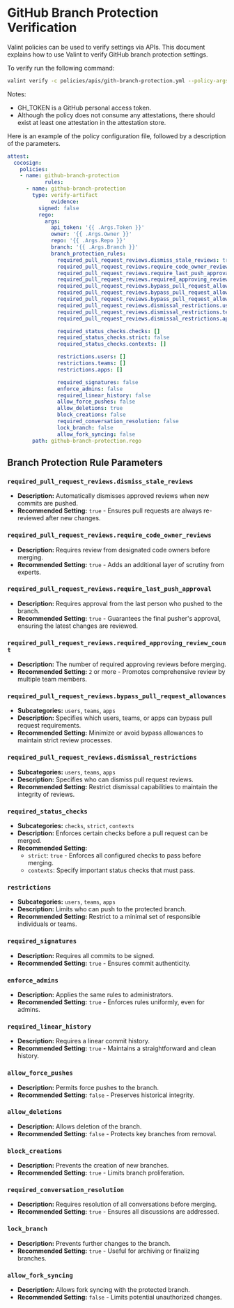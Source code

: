 # GitHub Branch Protection Verification

Valint policies can be used to verify settings via APIs. This document explains how to use Valint to verify GitHub branch protection settings.

To verify run the following command:
```bash
valint verify -c policies/apis/gith-branch-protection.yml --policy-args Owner=scribe-public --policy-args Repo=scribe2 --policy-args Branch=main --policy-args Token=$GH_TOKEN
```

Notes:
- GH_TOKEN is a GitHub personal access token.
- Although the policy does not consume any attestations, there should exist at least one attestation in the attestation store.


Here is an example of the policy configuration file, followed by a description of the parameters.
```yaml
attest:
  cocosign:
    policies:
    - name: github-branch-protection
            rules:
      - name: github-branch-protection
        type: verify-artifact
              evidence:
          signed: false
          rego:
            args:
              api_token: '{{ .Args.Token }}'
              owner: '{{ .Args.Owner }}'
              repo: '{{ .Args.Repo }}'
              branch: '{{ .Args.Branch }}'
              branch_protection_rules:
                required_pull_request_reviews.dismiss_stale_reviews: true
                required_pull_request_reviews.require_code_owner_reviews: false
                required_pull_request_reviews.require_last_push_approval: false
                required_pull_request_reviews.required_approving_review_count: 1
                required_pull_request_reviews.bypass_pull_request_allowances.users: []
                required_pull_request_reviews.bypass_pull_request_allowances.teams: []
                required_pull_request_reviews.bypass_pull_request_allowances.apps: []
                required_pull_request_reviews.dismissal_restrictions.users: []
                required_pull_request_reviews.dismissal_restrictions.teams: []
                required_pull_request_reviews.dismissal_restrictions.apps: []

                required_status_checks.checks: []
                required_status_checks.strict: false
                required_status_checks.contexts: []

                restrictions.users: []
                restrictions.teams: []
                restrictions.apps: []

                required_signatures: false
                enforce_admins: false
                required_linear_history: false
                allow_force_pushes: false
                allow_deletions: true
                block_creations: false
                required_conversation_resolution: false
                lock_branch: false
                allow_fork_syncing: false
        path: github-branch-protection.rego
```


## Branch Protection Rule Parameters

### `required_pull_request_reviews.dismiss_stale_reviews`
- **Description:** Automatically dismisses approved reviews when new commits are pushed.
- **Recommended Setting:** `true` - Ensures pull requests are always re-reviewed after new changes.

### `required_pull_request_reviews.require_code_owner_reviews`
- **Description:** Requires review from designated code owners before merging.
- **Recommended Setting:** `true` - Adds an additional layer of scrutiny from experts.

### `required_pull_request_reviews.require_last_push_approval`
- **Description:** Requires approval from the last person who pushed to the branch.
- **Recommended Setting:** `true` - Guarantees the final pusher's approval, ensuring the latest changes are reviewed.

### `required_pull_request_reviews.required_approving_review_count`
- **Description:** The number of required approving reviews before merging.
- **Recommended Setting:** `2` or more - Promotes comprehensive review by multiple team members.

### `required_pull_request_reviews.bypass_pull_request_allowances`
- **Subcategories:** `users`, `teams`, `apps`
- **Description:** Specifies which users, teams, or apps can bypass pull request requirements.
- **Recommended Setting:** Minimize or avoid bypass allowances to maintain strict review processes.

### `required_pull_request_reviews.dismissal_restrictions`
- **Subcategories:** `users`, `teams`, `apps`
- **Description:** Specifies who can dismiss pull request reviews.
- **Recommended Setting:** Restrict dismissal capabilities to maintain the integrity of reviews.

### `required_status_checks`
- **Subcategories:** `checks`, `strict`, `contexts`
- **Description:** Enforces certain checks before a pull request can be merged.
- **Recommended Setting:**
    - `strict`: `true` - Enforces all configured checks to pass before merging.
    - `contexts`: Specify important status checks that must pass.

### `restrictions`
- **Subcategories:** `users`, `teams`, `apps`
- **Description:** Limits who can push to the protected branch.
- **Recommended Setting:** Restrict to a minimal set of responsible individuals or teams.

### `required_signatures`
- **Description:** Requires all commits to be signed.
- **Recommended Setting:** `true` - Ensures commit authenticity.

### `enforce_admins`
- **Description:** Applies the same rules to administrators.
- **Recommended Setting:** `true` - Enforces rules uniformly, even for admins.

### `required_linear_history`
- **Description:** Requires a linear commit history.
- **Recommended Setting:** `true` - Maintains a straightforward and clean history.

### `allow_force_pushes`
- **Description:** Permits force pushes to the branch.
- **Recommended Setting:** `false` - Preserves historical integrity.

### `allow_deletions`
- **Description:** Allows deletion of the branch.
- **Recommended Setting:** `false` - Protects key branches from removal.

### `block_creations`
- **Description:** Prevents the creation of new branches.
- **Recommended Setting:** `true` - Limits branch proliferation.

### `required_conversation_resolution`
- **Description:** Requires resolution of all conversations before merging.
- **Recommended Setting:** `true` - Ensures all discussions are addressed.

### `lock_branch`
- **Description:** Prevents further changes to the branch.
- **Recommended Setting:** `true` - Useful for archiving or finalizing branches.

### `allow_fork_syncing`
- **Description:** Allows fork syncing with the protected branch.
- **Recommended Setting:** `false` - Limits potential unauthorized changes.

